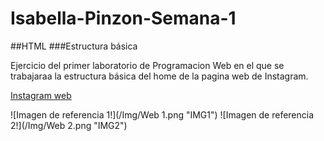 # Isabella-Pinzon-Semana-1

##HTML
###Estructura básica 

Ejercicio del primer laboratorio de Programacion Web en el que se trabajaraa la estructura básica del home de la pagina web de Instagram.

[Instagram web](https://www.instagram.com/)

![Imagen de referencia 1!](/Img/Web 1.png "IMG1")
![Imagen de referencia 2!](/Img/Web 2.png "IMG2")